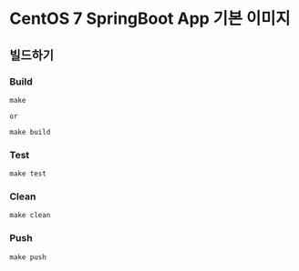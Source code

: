 # CentOS 7 SpringBoot App 기본 이미지

## 빌드하기

### Build

```
make

or

make build
```

### Test

```
make test
```

### Clean

```
make clean
```

### Push

```
make push
```
